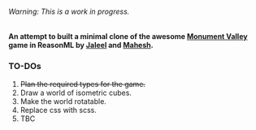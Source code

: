 ###### Warning: This is a work in progress.
#### An attempt to built a minimal clone of the awesome [Monument Valley](https://en.wikipedia.org/wiki/Monument_Valley_(video_game)) game in ReasonML by [Jaleel](https://github.com/ajaleelp) and [Mahesh](https://github.com/mahesh-krishnakumar).


### TO-DOs

1. ~~Plan the required types for the game.~~
2. Draw a world of isometric cubes.
3. Make the world rotatable.
4. Replace css with scss.
5. TBC
